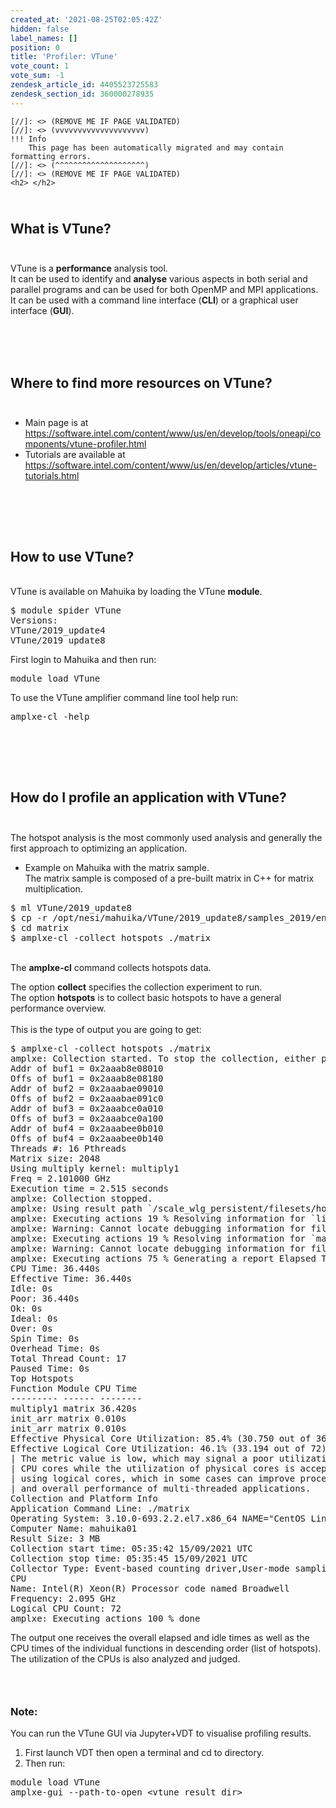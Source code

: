 ```yaml
---
created_at: '2021-08-25T02:05:42Z'
hidden: false
label_names: []
position: 0
title: 'Profiler: VTune'
vote_count: 1
vote_sum: -1
zendesk_article_id: 4405523725583
zendesk_section_id: 360000278935
---
```



    [//]: <> (REMOVE ME IF PAGE VALIDATED)
    [//]: <> (vvvvvvvvvvvvvvvvvvvv)
    !!! Info
        This page has been automatically migrated and may contain formatting errors.
    [//]: <> (^^^^^^^^^^^^^^^^^^^^)
    [//]: <> (REMOVE ME IF PAGE VALIDATED)
    <h2> </h2>
<h2>
<br>What is VTune?<br><br>
</h2>
<p>VTune is a <strong>performance</strong> analysis tool.<br>It can be used to identify and <strong>analyse</strong> various aspects in both serial and parallel programs and can be used for both OpenMP and MPI applications.<br>It can be used with a command line interface (<strong>CLI</strong>) or a graphical user interface (<strong>GUI</strong>).<br><br><br></p>
<p> </p>
<h2>Where to find more resources on VTune?<br><br>
</h2>
<ul>
<li>Main page is at <a href="https://software.intel.com/content/www/us/en/develop/tools/oneapi/components/vtune-profiler.html#gs.bjani9">https://software.intel.com/content/www/us/en/develop/tools/oneapi/components/vtune-profiler.html</a>
</li>
<li>Tutorials are available at <a href="https://software.intel.com/content/www/us/en/develop/articles/vtune-tutorials.html">https://software.intel.com/content/www/us/en/develop/articles/vtune-tutorials.html</a>
</li>
</ul>
<h2> </h2>
<h2>
<br>How to use VTune?</h2>
<p><br>VTune is available on Mahuika by loading the VTune <strong>module</strong>.</p>
<pre>$ module spider VTune<br>Versions:<br>VTune/2019_update4<br>VTune/2019_update8</pre>
<p>First login to Mahuika and then run:</p>
<pre>module load VTune</pre>
<p>To use the VTune amplifier command line tool help run:</p>
<pre>amplxe-cl -help</pre>
<h2> </h2>
<h2>
<br>How do I profile an application with VTune?<br><br>
</h2>
<p>The hotspot analysis is the most commonly used analysis and generally the first approach to optimizing an application.</p>
<ul>
<li>Example on Mahuika with the matrix sample.<br>The matrix sample is composed of a pre-built matrix in C++ for matrix multiplication.</li>
</ul>
<pre>$ ml VTune/2019_update8<br>$ cp -r /opt/nesi/mahuika/VTune/2019_update8/samples_2019/en/vtune_amplifier/C++/matrix .<br>$ cd matrix<br>$ amplxe-cl -collect hotspots ./matrix<span></span></pre>
<p><br>The <strong>amplxe-cl</strong> command collects hotspots data.</p>
<p>The option <strong>collect</strong> specifies the collection experiment to run.<br>The option <strong>hotspots</strong> is to collect basic hotspots to have a general performance overview.<br><br>This is the type of output you are going to get:</p>
<pre>$ amplxe-cl -collect hotspots ./matrix<br>amplxe: Collection started. To stop the collection, either press CTRL-C or enter from another console window: amplxe-cl -r /scale_wlg_persistent/filesets/home/asav179/o/matrix/r000hs -command stop.<br>Addr of buf1 = 0x2aaab8e08010<br>Offs of buf1 = 0x2aaab8e08180<br>Addr of buf2 = 0x2aaabae09010<br>Offs of buf2 = 0x2aaabae091c0<br>Addr of buf3 = 0x2aaabce0a010<br>Offs of buf3 = 0x2aaabce0a100<br>Addr of buf4 = 0x2aaabee0b010<br>Offs of buf4 = 0x2aaabee0b140<br>Threads #: 16 Pthreads<br>Matrix size: 2048<br>Using multiply kernel: multiply1<br>Freq = 2.101000 GHz<br>Execution time = 2.515 seconds<br>amplxe: Collection stopped.<br>amplxe: Using result path `/scale_wlg_persistent/filesets/home/asav179/o/matrix/r000hs'<br>amplxe: Executing actions 19 % Resolving information for `libpthread.so.0'<br>amplxe: Warning: Cannot locate debugging information for file `/lib64/libpthread.so.0'.<br>amplxe: Executing actions 19 % Resolving information for `matrix'<br>amplxe: Warning: Cannot locate debugging information for file `/lib64/libc.so.6'.<br>amplxe: Executing actions 75 % Generating a report Elapsed Time: 2.552s<br>CPU Time: 36.440s<br>Effective Time: 36.440s<br>Idle: 0s<br>Poor: 36.440s<br>Ok: 0s<br>Ideal: 0s<br>Over: 0s<br>Spin Time: 0s<br>Overhead Time: 0s<br>Total Thread Count: 17<br>Paused Time: 0s<br>Top Hotspots<br>Function Module CPU Time<br>--------- ------ --------<br>multiply1 matrix 36.420s<br>init_arr matrix 0.010s<br>init_arr matrix 0.010s<br>Effective Physical Core Utilization: 85.4% (30.750 out of 36)<br>Effective Logical Core Utilization: 46.1% (33.194 out of 72)<br>| The metric value is low, which may signal a poor utilization of logical<br>| CPU cores while the utilization of physical cores is acceptable. Consider<br>| using logical cores, which in some cases can improve processor throughput<br>| and overall performance of multi-threaded applications.<br>Collection and Platform Info<br>Application Command Line: ./matrix<br>Operating System: 3.10.0-693.2.2.el7.x86_64 NAME="CentOS Linux" VERSION="7 (Core)" ID="centos" ID_LIKE="rhel fedora" VERSION_ID="7" PRETTY_NAME="CentOS Linux 7 (Core)" ANSI_COLOR="0;31" CPE_NAME="cpe:/o:centos:centos:7" HOME_URL="https://www.centos.org/" BUG_REPORT_URL="https://bugs.centos.org/" CENTOS_MANTISBT_PROJECT="CentOS-7" CENTOS_MANTISBT_PROJECT_VERSION="7" REDHAT_SUPPORT_PRODUCT="centos" REDHAT_SUPPORT_PRODUCT_VERSION="7"<br>Computer Name: mahuika01<br>Result Size: 3 MB<br>Collection start time: 05:35:42 15/09/2021 UTC<br>Collection stop time: 05:35:45 15/09/2021 UTC<br>Collector Type: Event-based counting driver,User-mode sampling and tracing<br>CPU<br>Name: Intel(R) Xeon(R) Processor code named Broadwell<br>Frequency: 2.095 GHz<br>Logical CPU Count: 72<br>amplxe: Executing actions 100 % done</pre>
<p>The output one receives the overall elapsed and idle times as well as the CPU times of the individual functions in descending order (list of hotspots).<br>The utilization of the CPUs is also analyzed and judged.</p>
<h3> </h3>
<h3><span class="wysiwyg-underline">Note:</span></h3>
<p><span>You can run the VTune GUI via Jupyter+VDT to visualise profiling results.</span></p>
<ol>
<li><span>First launch VDT then open a terminal and cd to directory.</span></li>
<li><span>Then run:</span></li>
</ol>
<pre><span>module load VTune<br>amplxe-gui --path-to-open &lt;vtune_result_dir&gt;</span></pre>
<p> </p>